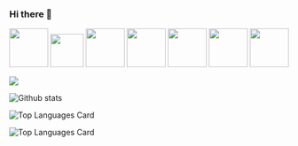 ### Hi there 👋

<p float="left">
  <img src="https://www.freepnglogos.com/uploads/android-logo-png/android-logo-png-transparent-images-and-icons-17.png" height="70" width="70" >

<img src="https://iconape.com/wp-content/png_logo_vector/nodejs.png" height="60" width="60" >
<img src="https://www.designbust.com/download/240/png/php_icon512.png" height="70" width="70" >
  <img src="https://technokrats.in/wp-content/uploads/2020/11/Content1-7.png" height="70" width="70" >
 <img src="https://cdn.icon-icons.com/icons2/2407/PNG/512/aws_icon_146074.png" height="70" width="70" >
 <img src="https://miro.medium.com/max/300/1*1RDFnS8FgAOQFegtuynxWw.png" height="70" width="70" >
<img src="https://cdn6.aptoide.com/imgs/b/2/3/b23e528d56e47217c1f345013f5a37a4_icon.png" height="70" width="70" >

</p>

<img src="http://thewebseeker.com/wp-content/uploads/2021/02/Full-stack-developer.jpg"  >


![Github stats](https://github-readme-stats.vercel.app/api?username=Astro-Abhi&theme=highcontrast&show_icons=true&count_private=true)

![Top Languages Card](https://github-readme-stats.vercel.app/api/top-langs/?username=Astro-Abhi)

![Top Languages Card](https://github-readme-stats.vercel.app/api/top-langs/?username=Astro-Abhi&layout=compact)


<!--
**Astro-Abhi/Astro-Abhi** is a ✨ _special_ ✨ repository because its `README.md` (this file) appears on your GitHub profile.

Here are some ideas to get you started:

- 🔭 I’m currently working on ...
- 🌱 I’m currently learning ...
- 👯 I’m looking to collaborate on ...
- 🤔 I’m looking for help with ...
- 💬 Ask me about ...
- 📫 How to reach me: ...
- 😄 Pronouns: ...
- ⚡ Fun fact: ...
-->
